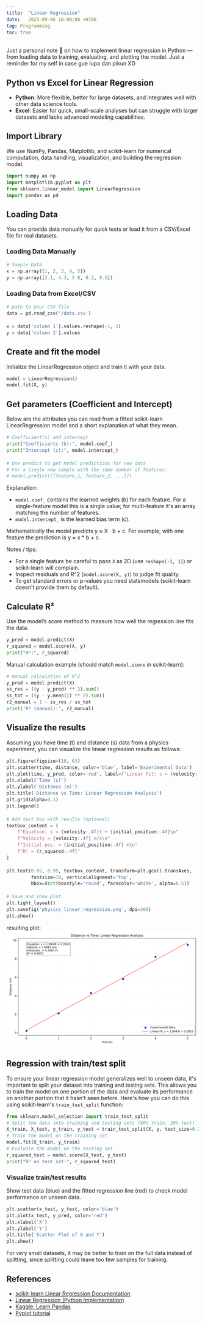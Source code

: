 ```yaml
---
title:  "Linear Regression"
date:   2025-09-06 10:00:00 +0700
tag: Programming 
toc: true
---
```


Just a personal note 🩵 on how to implement linear regression in Python — from loading data to training, evaluating, and plotting the model. Just a reminder for my self in case gue lupa dan pikun XD

## Python vs Excel for Linear Regression
- **Python**: More flexible, better for large datasets, and integrates well with other data science tools.
- **Excel**: Easier for quick, small-scale analyses but can struggle with larger datasets and lacks advanced modeling capabilities.

## Import Library
We use NumPy, Pandas, Matplotlib, and scikit-learn for numerical computation, data handling, visualization, and building the regression model.

```python
import numpy as np
import matplotlib.pyplot as plt
from sklearn.linear_model import LinearRegression
import pandas as pd
```

## Loading Data
You can provide data manually for quick tests or load it from a CSV/Excel file for real datasets.
### Loading Data Manually
```python
# Sample Data
x = np.array([1, 2, 3, 4, 5])
y = np.array([2.1, 4.3, 5.8, 8.2, 9.5]) 
```

### Loading Data from Excel/CSV
```python
# path to your CSV file
data = pd.read_csv('/data.csv')

x = data['column 1'].values.reshape(-1, 1)
y = data['column 2'].values
```

## Create and fit the model
Initialize the LinearRegression object and train it with your data.
```python
model = LinearRegression()
model.fit(X, y)
```

## Get parameters (Coefficient and Intercept)
Below are the attributes you can read from a fitted scikit-learn LinearRegression model and a short explanation of what they mean.

```python
# Coefficient(s) and intercept
print("Coefficients (b):", model.coef_)
print("Intercept (c):", model.intercept_)

# Use predict to get model predictions for new data
# For a single new sample with the same number of features:
# model.predict([[feature_1, feature_2, ...]])
```

Explanation:
- `model.coef_` contains the learned weights (b) for each feature. For a single-feature model this is a single value; for multi-feature it's an array matching the number of features.
- `model.intercept_` is the learned bias term (c).

Mathematically the model predicts y ≈ X · b + c. For example, with one feature the prediction is y ≈ x * b + c.

Notes / tips:
- For a single feature be careful to pass `X` as 2D (use `reshape(-1, 1)`) or scikit-learn will complain.
- Inspect residuals and R^2 (`model.score(X, y)`) to judge fit quality.
- To get standard errors or p-values you need statsmodels (scikit-learn doesn't provide them by default).

## Calculate R²
Use the model’s score method to measure how well the regression line fits the data.
```python
y_pred = model.predict(X)
r_squared = model.score(X, y)
print("R²:", r_squared)
```

Manual calculation example (should match `model.score` in scikit-learn):

```python
# manual calculation of R^2
y_pred = model.predict(X)
ss_res = ((y - y_pred) ** 2).sum()
ss_tot = ((y - y.mean()) ** 2).sum()
r2_manual = 1 - ss_res / ss_tot
print('R² (manual):', r2_manual)
```

## Visualize the results
Assuming you have time (t) and distance (s) data from a physics experiment, you can visualize the linear regression results as follows:
```python
plt.figure(figsize=(10, 6))
plt.scatter(time, distance, color='blue', label='Experimental Data')
plt.plot(time, y_pred, color='red', label=f'Linear Fit: s = {velocity:.4f}t + {initial_position:.4f}')
plt.xlabel('Time (s)')
plt.ylabel('Distance (m)')
plt.title('Distance vs Time: Linear Regression Analysis')
plt.grid(alpha=0.1)
plt.legend()

# Add text box with results (optional)
textbox_content = (
    f"Equation: s = {velocity:.4f}t + {initial_position:.4f}\n"
    f"Velocity = {velocity:.4f} m/s\n"
    f"Initial pos. = {initial_position:.4f} m\n"
    f"R² = {r_squared:.4f}"
)

plt.text(0.05, 0.95, textbox_content, transform=plt.gca().transAxes,
         fontsize=10, verticalalignment='top', 
         bbox=dict(boxstyle='round', facecolor='white', alpha=0.5))

# Save and show plot
plt.tight_layout()
plt.savefig('physics_linear_regression.png', dpi=300)
plt.show()
```

resulting plot:
<img src="../assets/images/Linear Regression/physics_linear_regression.png" alt="Linear Regression Plot" style="max-width:100%;height:auto;">

## Regression with train/test split
To ensure your linear regression model generalizes well to unseen data, it's important to split your dataset into training and testing sets. This allows you to train the model on one portion of the data and evaluate its performance on another portion that it hasn't seen before. Here's how you can do this using scikit-learn's `train_test_split` function:
```python
from sklearn.model_selection import train_test_split
# Split the data into training and testing sets (80% train, 20% test)
X_train, X_test, y_train, y_test = train_test_split(X, y, test_size=0.2, random_state=42)
# Train the model on the training set
model.fit(X_train, y_train)
# Evaluate the model on the testing set
r_squared_test = model.score(X_test, y_test)
print("R² on test set:", r_squared_test)
```

### Visualize train/test results
Show test data (blue) and the fitted regression line (red) to check model performance on unseen data.
```python
plt.scatter(x_test, y_test, color='blue')
plt.plot(x_test, y_pred, color='red')
plt.xlabel('X')
plt.ylabel('Y')
plt.title('Scatter Plot of X and Y')
plt.show()
```

For very small datasets, it may be better to train on the full data instead of splitting, since splitting could leave too few samples for training.

## References
- [scikit-learn Linear Regression Documentation](https://scikit-learn.org/stable/user_guide.html)
- [Linear Regression (Python Implementation)](https://www.geeksforgeeks.org/machine-learning/linear-regression-python-implementation/)
- [Kaggle: Learn Pandas](https://www.kaggle.com/learn/pandas)
- [Pyplot tutorial](https://matplotlib.org/stable/tutorials/pyplot.html#sphx-glr-tutorials-pyplot-py)